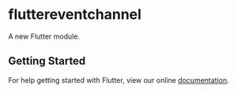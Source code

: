 # fluttereventchannel

A new Flutter module.

## Getting Started

For help getting started with Flutter, view our online
[documentation](https://flutter.dev/).
